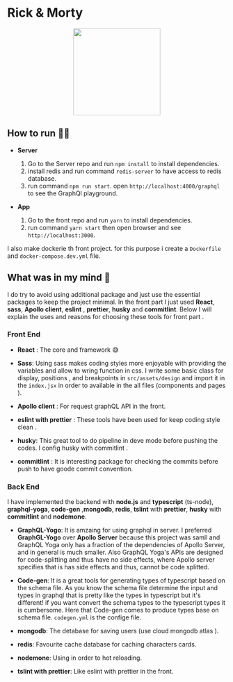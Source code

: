 # Rick & Morty 

<div style="display: flex; justify-content: center;">
<img src="https://i.ibb.co/6ZYK1ys/logo.jpg" width="200px" height="200px"/>
</div>


## How to run :running_man:

* **Server**
    1. Go to the Server repo and run `npm install` to install dependencies.
    3. install redis and run command `redis-server` to have access to redis database.
    2. run command `npm run start`. open `http://localhost:4000/graphql` to see the GraphQl playground.
    
* **App**
    1. Go to the front repo and run `yarn` to install dependencies.
    2. run command `yarn start` then open browser and see `http://localhost:3000`.

I also make dockerie th front project. for this purpose i create a `Dockerfile` and `docker-compose.dev.yml` file.



## What was in my mind :brain:

I do try to avoid using additional package and just use the essential packages to keep the project minimal. In the front part I just used **React**, **sass**, **Apollo client**, **eslint** , **prettier**, **husky** and **commitlint**. Below I will explain the uses and reasons for choosing these tools for front part .

### Front End
 
* **React** : The core and framework :sweat_smile:

* **Sass**: Using sass makes coding styles more enjoyable with providing the variables and allow to wring function in css. I write some basic class for display, positions , and breakpoints in `src/assets/design` and import it in the `index.jsx` in order to available in the all files (components and pages ).

* **Apollo client** : For request graphQL API in the front.

* **eslint with prettier** : These tools have been used for keep coding style clean .

* **husky**: This great tool to do pipeline in deve mode before pushing the codes. I config husky with commitlint .

* **commitlint** : It is interesting package for checking the commits before push to have goode commit convention.

### Back End

I have implemented the backend with **node.js** and **typescript** (ts-node), **graphql-yoga**, **code-gen** ,**mongodb**, **redis**, **tslint** with **prettier**, **husky** with **commitlint** and **nodemone**.

* **GraphQL-Yogo**: It is amzaing for using graphql in server. I preferred **GraphGL-Yogo** over **Apollo Server** because this project was samll and GraphQL Yoga only has a fraction of the dependencies of Apollo Server, and in general is much smaller. Also GraphQL Yoga's APIs are designed for code-splitting and thus have no side effects, where Apollo server specifies that is has side effects and thus, cannot be code splitted.

* **Code-gen**: It is a great tools for generating types of typescript based on the schema file. As you know the schema file determine the input and types in graphql that is pretty like the types in typescript but it's different! if you want convert the schema types to the typescript types it is cumbersome. Here that Code-gen comes to produce types base on schema file. `codegen.yml` is the confige file.

* **mongodb**: The detabase for saving users (use cloud mongodb atlas ).

* **redis**: Favourite cache database for caching characters cards.

* **nodemone**: Using in order to hot reloading.

* **tslint with prettier**: Like eslint with prettier in the front.
